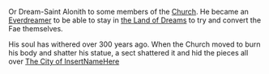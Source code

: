 Or Dream-Saint Alonith to some members of the [Church](The%Holy%Ylothian%Church.md).
He became an [Everdreamer](Everdreamers.md) to be able to stay in [the Land of Dreams](The%Land%Of%Dreams.md) to try and convert the Fae themselves. 

His soul has withered over 300 years ago. When the Church moved to burn his body and shatter his statue, a sect shattered it and hid the pieces all over [The City of InsertNameHere](The%City%Of%InsertNameHere.md)